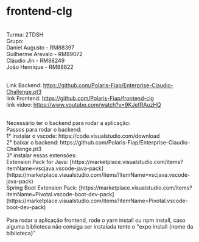 # frontend-clg
<br/>
Turma: 2TDSH
<br/>
Grupo:<br/>
Daniel Augusto - RM88397<br/>
Guilherme Arevalo - RM89072<br/>
Cláudio Jin - RM88249<br/>
João Henrique - RM88822<br/>
<br/>

Link Backend: https://github.com/Polaris-Fiap/Enterprise-Claudio-Challenge.pt3<br/>
link Frontend: https://github.com/Polaris-Fiap/frontend-clg<br/>
link video: https://www.youtube.com/watch?v=9KJefRAuzHQ<br/>

<br/>
Necessário ter o backend para rodar a aplicação:
<br/>
Passos para rodar o backend:<br/>
1° instalar o vscode: https://code.visualstudio.com/download<br/>
2° baixar o backend: https://github.com/Polaris-Fiap/Enterprise-Claudio-Challenge.pt3<br/>
3° instalar essas extensões:<br/>
Extension Pack for Java: [https://marketplace.visualstudio.com/items?itemName=vscjava.vscode-java-pack](https://marketplace.visualstudio.com/items?itemName=vscjava.vscode-java-pack)
<br/>
Spring Boot Extension Pack: [https://marketplace.visualstudio.com/items?itemName=Pivotal.vscode-boot-dev-pack](https://marketplace.visualstudio.com/items?itemName=Pivotal.vscode-boot-dev-pack)

<br/>
<br/>
Para rodar a aplicação frontend, rode o yarn install ou npm install, caso alguma biblioteca não consiga ser instalada tente o "expo install {nome da biblioteca}"
